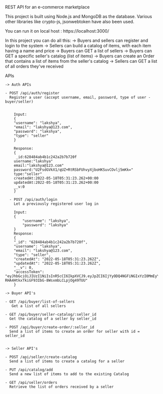 REST API for an e-commerce marketplace

This project is built using Node.js and MongoDB as the database.
Various other libraries like crypto-js, jsonwebtoken have also been used.

You can run it on local host : https://localhost:3000/

In this project you can do all this:
-> Buyers and sellers can register and login to the system
-> Sellers can build a catalog of items, with each item having a name and price
-> Buyers can GET a list of sellers
-> Buyers can GET a specific seller's catalog (list of items)
-> Buyers can create an Order that contains a list of items from the seller's catalog
-> Sellers can GET a list of all orders they've received

APIs
```
-> Auth APIs

- POST /api/auth/register
  Register a user (accept username, email, password, type of user - buyer/seller)


    Input:
    {
    "username": "lakshya",
    "email": "lakshya@123.com",
    "password": "lakshya",
    "type": "seller"
    }

    Response:
    {
     _id:628484ab4b1c242a2b7b720f
    username:"lakshya"
    email:"lakshya@123.com"
    password:"U2FsdGVkX1/qUZ+RtRSbFUhvyXjboHKSuvCOvlj5mKk="
    type:"seller"
    createdAt:2022-05-18T05:31:23.262+00:00
    updatedAt:2022-05-18T05:31:23.262+00:00
    __v:0
    }

  - POST /api/auth/login
    Let a previously registered user log in

    Input:
    {
        "username": "lakshya",
        "password": "lakshya"
    }
    Response:
    {
    "_id": "628484ab4b1c242a2b7b720f",
    "username": "lakshya",
    "email": "lakshya@123.com",
    "type": "seller",
    "createdAt": "2022-05-18T05:31:23.262Z",
    "updatedAt": "2022-05-18T05:31:23.262Z",
    "__v": 0,
    "accessToken": "eyJhbGciOiJIUzI1NiIsInR5cCI6IkpXVCJ9.eyJpZCI6IjYyODQ4NGFiNGIxYzI0MmEyYjdiNzIwZiIsInR5cGUiOiJzZWxsZXIiLCJpYXQiOjE2NTI4NTUxNDcsImV4cCI6MTY1MzExNDM0N30.VLNCC-RHA4HtkxTkiGF93IbG-8WsxmbLCLpjOg49TUU"
    }

-> Buyer API's

- GET /api/buyer/list-of-sellers
   Get a list of all sellers

- GET /api/buyer/seller-catalog/:seller_id
  Get the catalog of a seller by seller_id

- POST /api/buyer/create-order/:seller_id
  Send a list of items to create an order for seller with id = seller_id


-> Seller API's

- POST /api/seller/create-catalog
  Send a list of items to create a catalog for a seller

- PUT /api/catalog/add
  Send a new list of items to add to the existing Catalog

- GET /api/seller/orders
  Retrieve the list of orders received by a seller




```
